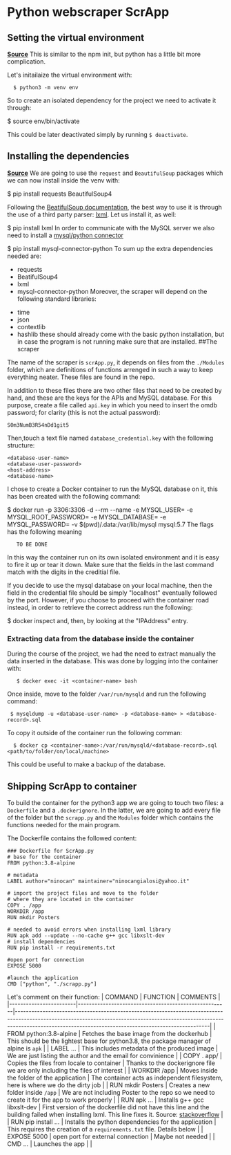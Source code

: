 # Python webscraper ScrApp

## Setting the virtual environment
[**Source**](https://realpython.com/python-virtual-environments-a-primer )
This is similar to the npm init, but python has a little bit more complication.

Let's initailaize the virtual environment with:

      $ python3 -m venv env

So to create an isolated dependency for the project we need to activate it through:

   $ source env/bin/activate

This could be later deactivated simply by running `$ deactivate`.

## Installing the dependencies
[**Source**](https://realpython.com/python-web-scraping-practical-introduction )
We are going to use the `request` and `BeautifulSoup` packages which we can now install inside the venv with:

   $ pip install requests BeautifulSoup4

Following the [BeatifulSoup documentation](https://www.crummy.com/software/BeautifulSoup/bs4/doc/#id16 ), the best way to use it is through the use of a third party parser: [lxml](https://lxml.de ). Let us install it, as well:

   $ pip install lxml
In order to communicate with the MySQL server we also need to install a [mysql/python connector](https://dev.mysql.com/doc/connector-python/en/connector-python-introduction.html )

   $ pip install mysql-connector-python
To sum up the extra dependencies needed are:
 * requests
 * BeatifulSoup4
 * lxml
 * mysql-connector-python
Moreover, the scraper will depend on the following standard libraries:
 - time
 - json
 - contextlib
 - hashlib
 these should already come with the basic python installation, but in case the program is not running make sure that are installed.
##The scraper

The name of the scraper is  `scrApp.py`, it depends on files from the `./Modules` folder, which are definitions of functions arrenged in such a way to keep everything neater. These files are found in the repo.

In addition to these files there are two other files that need to be created by hand, and these are the keys for the APIs and MySQL database.
For this purpose, create a file called `api.key` in which you need to insert the omdb password; for clarity (this is not the actual password):
```
S0m3NumB3R54nDd1git5
```
Then,touch a text file named `database_credential.key` with the following structure:
```
<database-user-name>
<database-user-password>
<host-address>
<database-name>
```
I chose to create a Docker container to run the MySQL database on it, this has been created with the following command:

  $ docker run -p 3306:3306 -d --rm  --name <container-name> -e MYSQL_USER=<database-user-name> -e MYSQL_ROOT_PASSWORD=<database-root-password> -e MYSQL_DATABASE=<database-name> -e MYSQL_PASSWORD=<database-user-password> -v $(pwd)/.data:/var/lib/mysql mysql:5.7
The flags has the following meaning

       TO BE DONE

In this way the container run on its own isolated environment and it is easy to fire it up or tear it down. Make sure that the fields in the last command match with the digits in the creditial file.

If you decide to use the mysql database on your local machine, then the <host-address> field in the credential file should be simply "localhost" eventually followed by the port. However, if you choose to proceed with the container road instead, in order to retrieve the correct address run the following:

   $ docker inspect <container-name>
and, then, by looking at the "IPAddress" entry.


### Extracting data from the database inside the container

During the course of the project, we had the need to extract manually the data inserted in the database. This was done by logging into the container with:

       $ docker exec -it <container-name> bash
Once inside, move to the folder `/var/run/mysqld` and run the following command:

     $ mysqldump -u <database-user-name> -p <database-name> > <database-record>.sql
To copy it outside of the container run the following comman:

      $ docker cp <container-name>:/var/run/mysqld/<database-record>.sql <path/to/folder/on/local/machine>

This could be useful to make a backup of the database.

## Shipping ScrApp to container

To build the container for the python3 app we are going to touch two files: a `Dockerfile` and a `.dockerignore`. 
In the latter, we are going to add every file of the folder but the `scrapp.py` and the `Modules` folder which contains the functions needed for the main program. 

The Dockerfile contains the followed content:
```
### Dockerfile for ScrApp.py
# base for the container
FROM python:3.8-alpine

# metadata
LABEL author="ninocan" maintainer="ninocangialosi@yahoo.it" 

# import the project files and move to the folder
# where they are located in the container
COPY . /app
WORKDIR /app
RUN mkdir Posters

# needed to avoid errors when installing lxml library
RUN apk add --update --no-cache g++ gcc libxslt-dev
# install dependencies
RUN pip install -r requirements.txt

#open port for connection
EXPOSE 5000

#launch the application
CMD ["python", "./scrapp.py"]

```
Let's comment on their function:
| COMMAND                | FUNCTION                                             | COMMENTS                                                                                                                                                                                                                         |
|------------------------|------------------------------------------------------|----------------------------------------------------------------------------------------------------------------------------------------------------------------------------------------------------------------------------------|
| FROM python:3.8-alpine | Fetches the base image from the dockerhub            | This should be the lightest base for python3.8, the package manager of alpine is `apk`                                                                                                                                           |
| LABEL  ...             | This includes metadata of the produced image         | We are just listing the author and the email for convinience                                                                                                                                                                     |
| COPY . app/            | Copies the files from locale to container            | Thanks to the dockerignore file we are only including the files of interest                                                                                                                                                      |
| WORKDIR /app           | Moves inside the folder of the application           | The container acts as independent filesystem, here is where we do the dirty job                                                                                                                                                  |
| RUN mkdir Posters      | Creates a new folder inside `/app`                   | We are not including Poster to the repo so we need to create it for the app to work properly                                                                                                                                     |
| RUN apk ...            | Installs g++ gcc libxslt-dev                         | First version of the dockerfile did not have this line and the building failed when installing lxml. This line fixes it. Source:  [stackoverflow](https://stackoverflow.com/questions/35931579/how-can-i-install-lxml-in-docker) |
| RUN pip install ...    | Installs the python dependencies for the application | This requires the creation of a `requirements.txt` file. Details below                                                                                                                                                           |
| EXPOSE 5000            | open port for external connection                    | Maybe not needed                                                                                                                                                                                                                 |
| CMD ...                | Launches the app                                   |                                                                                                                                                                                                                                  |
